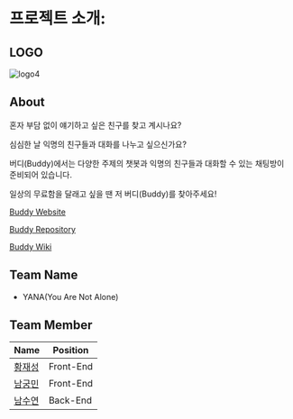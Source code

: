 # 프로젝트 소개:

## LOGO
![logo4](https://user-images.githubusercontent.com/69352020/137902739-e8e4bad0-717e-4490-a69c-06f5dd5ea2b0.jpg)

## About
혼자 부담 없이 얘기하고 싶은 친구를 찾고 계시나요?

심심한 날 익명의 친구들과 대화를 나누고 싶으신가요?

버디(Buddy)에서는 다양한 주제의 챗봇과 익명의 친구들과 대화할 수 있는 채팅방이 준비되어 있습니다.

일상의 무료함을 달래고 싶을 땐 저 버디(Buddy)를 찾아주세요!

[Buddy Website](https://yana-buddy.com/) 

[Buddy Repository](https://github.com/codestates/Buddy) 

[Buddy Wiki](https://github.com/codestates/Buddy/wiki/) 


## Team Name
- YANA(You Are Not Alone)

## Team Member
|Name|Position|
|---|---|
|[황재성](https://github.com/shreder0804)|Front-End|
|[남궁민](https://github.com/nmin11)|Front-End|
|[남수연](https://github.com/namtndus)|Back-End|
